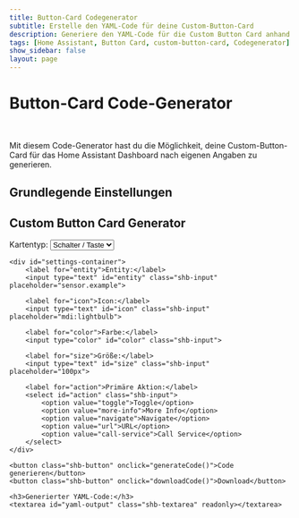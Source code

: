 ```yaml
---
title: Button-Card Codegenerator
subtitle: Erstelle den YAML-Code für deine Custom-Button-Card
description: Generiere den YAML-Code für die Custom Button Card anhand deiner individuellen Angaben.
tags: [Home Assistant, Button Card, custom-button-card, Codegenerator]
show_sidebar: false
layout: page
---
```

<div class="shb-main-container">
<h1 class="shb-main-title">Button-Card Code-Generator</h1>
<br>
<p class="shb-main-description">
    Mit diesem Code-Generator hast du die Möglichkeit, deine Custom-Button-Card für das Home Assistant Dashboard nach eigenen Angaben zu generieren.
</p>
<div class="content-section">
<h2 class="shb-section-title-center">Grundlegende Einstellungen</h2>
</div>
<div class="generator-container">
    <h2>Custom Button Card Generator</h2>
    <label for="card-type">Kartentyp:</label>
    <select id="card-type" class="shb-input" onchange="updateFields()">
        <option value="button">Schalter / Taste</option>
        <option value="status">Statusanzeige</option>
        <option value="blank">Blank Karte</option>
    </select>
    
    <div id="settings-container">
        <label for="entity">Entity:</label>
        <input type="text" id="entity" class="shb-input" placeholder="sensor.example">
        
        <label for="icon">Icon:</label>
        <input type="text" id="icon" class="shb-input" placeholder="mdi:lightbulb">
        
        <label for="color">Farbe:</label>
        <input type="color" id="color" class="shb-input">
        
        <label for="size">Größe:</label>
        <input type="text" id="size" class="shb-input" placeholder="100px">
        
        <label for="action">Primäre Aktion:</label>
        <select id="action" class="shb-input">
            <option value="toggle">Toggle</option>
            <option value="more-info">More Info</option>
            <option value="navigate">Navigate</option>
            <option value="url">URL</option>
            <option value="call-service">Call Service</option>
        </select>
    </div>
    
    <button class="shb-button" onclick="generateCode()">Code generieren</button>
    <button class="shb-button" onclick="downloadCode()">Download</button>
    
    <h3>Generierter YAML-Code:</h3>
    <textarea id="yaml-output" class="shb-textarea" readonly></textarea>
</div>
<script>
    function updateFields() {
        const cardType = document.getElementById('card-type').value;
        const settingsContainer = document.getElementById('settings-container');
        
        if (cardType === 'blank') {
            settingsContainer.style.display = 'none';
        } else {
            settingsContainer.style.display = 'block';
        }
    }
</script>
</div>
